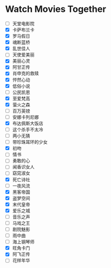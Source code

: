 # Watch Movies Together

- [ ] 天堂电影院
- [x] 卡萨布兰卡
- [x] 罗马假日
- [x] 魂断蓝桥
- [x] 乱世佳人
- [ ] 天使爱美丽
- [x] 美丽心灵
- [x] 阿甘正传
- [x] 肖申克的救赎
- [x] 怦然心动
- [x] 低俗小说
- [ ] 公民凯恩
- [x] 至爱梵高
- [x] 萤火之森
- [ ] 百万英镑
- [ ] 安娜卡列尼娜
- [x] 布达佩斯大饭店
- [ ] 这个杀手不太冷
- [ ] 两小无猜
- [ ] 带珍珠耳环的少女
- [x] 初吻
- [ ] 情书
- [ ] 勇敢的心
- [ ] 闻香识女人
- [ ] 窈窕淑女
- [x] 死亡诗社
- [ ] 一夜风流
- [x] 黑客帝国
- [x] 盗梦空间
- [x] 末代皇帝
- [x] 爱乐之城
- [ ] 音乐之声
- [ ] 马戏之王
- [ ] 剧院魅影
- [ ] 雨中曲
- [ ] 海上钢琴师
- [x] 旺角卡门
- [x] 阿飞正传
- [ ] 花样年华
